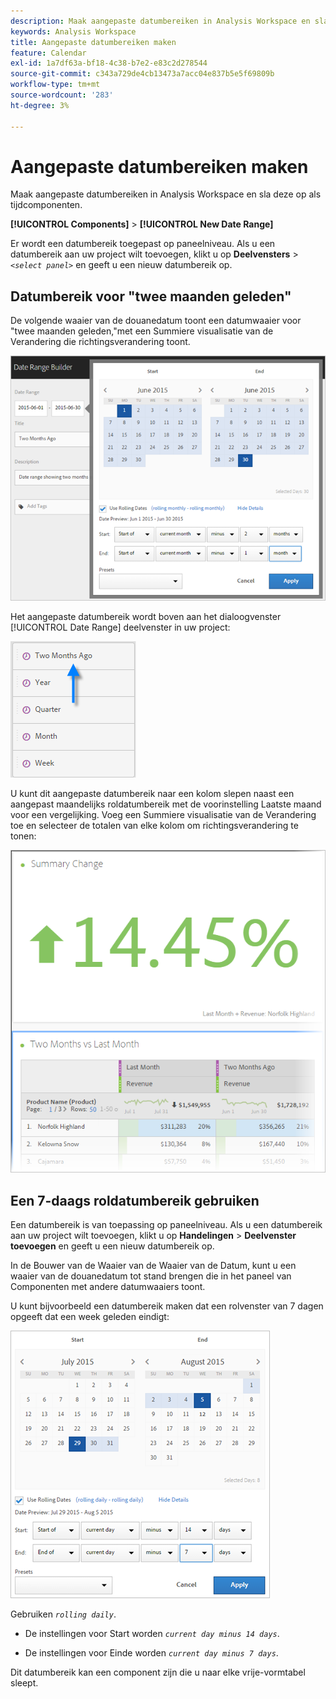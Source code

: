 ```yaml
---
description: Maak aangepaste datumbereiken in Analysis Workspace en sla deze op als tijdcomponenten.
keywords: Analysis Workspace
title: Aangepaste datumbereiken maken
feature: Calendar
exl-id: 1a7df63a-bf18-4c38-b7e2-e83c2d278544
source-git-commit: c343a729de4cb13473a7acc04e837b5e5f69809b
workflow-type: tm+mt
source-wordcount: '283'
ht-degree: 3%

---
```


# Aangepaste datumbereiken maken

Maak aangepaste datumbereiken in Analysis Workspace en sla deze op als tijdcomponenten.

**[!UICONTROL Components]** > **[!UICONTROL New Date Range]**

Er wordt een datumbereik toegepast op paneelniveau. Als u een datumbereik aan uw project wilt toevoegen, klikt u op **Deelvensters** > *`<select panel>`* en geeft u een nieuw datumbereik op.

## Datumbereik voor &quot;twee maanden geleden&quot;

De volgende waaier van de douanedatum toont een datumwaaier voor &quot;twee maanden geleden,&quot;met een Summiere visualisatie van de Verandering die richtingsverandering toont.

![De Bouwer van de Waaier van de Waaier die van het Gebruik twee maand geleden toont](assets/date-range-two-months-ago.png)

Het aangepaste datumbereik wordt boven aan het dialoogvenster [!UICONTROL Date Range] deelvenster in uw project:

![Deelvenster Datumbereik met pijl die wijst naar Twee maanden geleden.](assets/date-range-panel-two-months-ago.png)

U kunt dit aangepaste datumbereik naar een kolom slepen naast een aangepast maandelijks roldatumbereik met de voorinstelling Laatste maand voor een vergelijking. Voeg een Summiere visualisatie van de Verandering toe en selecteer de totalen van elke kolom om richtingsverandering te tonen:

![Samenvattingsverandering met een toename van 14,45%.](assets/date-range-two-months-table.png)

## Een 7-daags roldatumbereik gebruiken

Een datumbereik is van toepassing op paneelniveau. Als u een datumbereik aan uw project wilt toevoegen, klikt u op **Handelingen** > **Deelvenster toevoegen** en geeft u een nieuw datumbereik op.

In de Bouwer van de Waaier van de Waaier van de Datum, kunt u een waaier van de douanedatum tot stand brengen die in het paneel van Componenten met andere datumwaaiers toont.

U kunt bijvoorbeeld een datumbereik maken dat een rolvenster van 7 dagen opgeeft dat een week geleden eindigt:

![De Bouwer van de Waaier van de Waaier van de datum die een datumwaaier toont die 7 dagen het rollen venster specificeert.](assets/create_date_range.png)

Gebruiken *`rolling daily`*.

* De instellingen voor Start worden *`current day minus 14 days`*.

* De instellingen voor Einde worden *`current day minus 7 days`*.

Dit datumbereik kan een component zijn die u naar elke vrije-vormtabel sleept.
